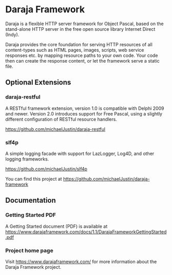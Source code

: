 
# Daraja Framework

Daraja is a flexible HTTP server framework for Object Pascal, based on the stand-alone HTTP server in the free open source library Internet Direct (Indy).

Daraja provides the core foundation for serving HTTP resources of all content-types such as HTML pages, images, scripts, web service responses etc. by mapping resource paths to your own code. Your code then can create the response content, or let the framework serve a static file. 

## Optional Extensions

### daraja-restful

A RESTful framework extension, version 1.0 is compatible with Delphi 2009 and newer. Version 2.0 introduces support for Free Pascal, using a slightly different configuration of RESTful resource handlers.

https://github.com/michaelJustin/daraja-restful

### slf4p

A simple logging facade with support for LazLogger, Log4D, and other logging frameworks.

https://github.com/michaelJustin/slf4p

You can find this project at https://github.com/michaelJustin/daraja-framework

## Documentation

### Getting Started PDF

A Getting Started document (PDF) is available at https://www.darajaframework.com/docs/1.1/DarajaFrameworkGettingStarted.pdf

### Project home page

Visit https://www.darajaframework.com/ for more information about the Daraja Framework project.


